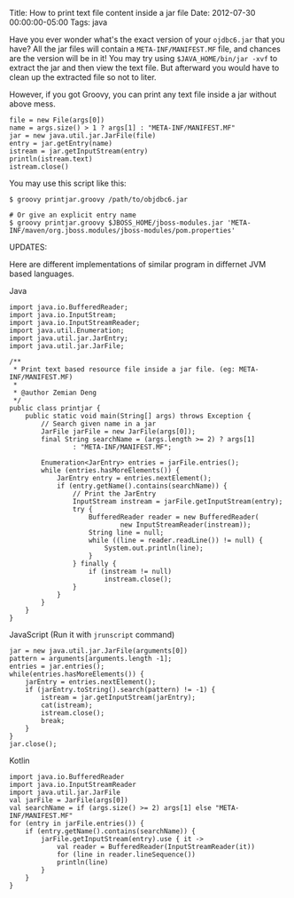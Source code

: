 Title: How to print text file content inside a jar file
Date: 2012-07-30 00:00:00-05:00
Tags: java


Have you ever wonder what's the exact version of your `ojdbc6.jar` that you have? All the jar files will contain a `META-INF/MANIFEST.MF` file, and chances are the version will be in it! You may try using `$JAVA_HOME/bin/jar -xvf` to extract the jar and then view the text file. But afterward you would have to clean up the extracted file so not to liter.

However, if you got Groovy, you can print any text file inside a jar without above mess.

    file = new File(args[0])
    name = args.size() > 1 ? args[1] : "META-INF/MANIFEST.MF"
    jar = new java.util.jar.JarFile(file)
    entry = jar.getEntry(name)
    istream = jar.getInputStream(entry)
    println(istream.text)
    istream.close()
    

You may use this script like this:

    $ groovy printjar.groovy /path/to/objdbc6.jar
    
    # Or give an explicit entry name
    $ groovy printjar.groovy $JBOSS_HOME/jboss-modules.jar 'META-INF/maven/org.jboss.modules/jboss-modules/pom.properties'

     

UPDATES:

Here are different implementations of similar program in differnet JVM based languages.

Java

```
import java.io.BufferedReader;
import java.io.InputStream;
import java.io.InputStreamReader;
import java.util.Enumeration;
import java.util.jar.JarEntry;
import java.util.jar.JarFile;

/**
 * Print text based resource file inside a jar file. (eg: META-INF/MANIFEST.MF)
 * 
 * @author Zemian Deng
 */
public class printjar {
    public static void main(String[] args) throws Exception {
        // Search given name in a jar
        JarFile jarFile = new JarFile(args[0]);
        final String searchName = (args.length >= 2) ? args[1]
                : "META-INF/MANIFEST.MF";

        Enumeration<JarEntry> entries = jarFile.entries();
        while (entries.hasMoreElements()) {
            JarEntry entry = entries.nextElement();
            if (entry.getName().contains(searchName)) {
                // Print the JarEntry
                InputStream instream = jarFile.getInputStream(entry);
                try {
                    BufferedReader reader = new BufferedReader(
                            new InputStreamReader(instream));
                    String line = null;
                    while ((line = reader.readLine()) != null) {
                        System.out.println(line);
                    }
                } finally {
                    if (instream != null)
                        instream.close();
                }
            }
        }
    }
}
```

JavaScript (Run it with `jrunscript` command)

```
jar = new java.util.jar.JarFile(arguments[0])
pattern = arguments[arguments.length -1];
entries = jar.entries();
while(entries.hasMoreElements()) {
    jarEntry = entries.nextElement();
    if (jarEntry.toString().search(pattern) != -1) {
        istream = jar.getInputStream(jarEntry);
        cat(istream);
        istream.close();
        break;
    }
}
jar.close();
```

Kotlin

```
import java.io.BufferedReader
import java.io.InputStreamReader
import java.util.jar.JarFile
val jarFile = JarFile(args[0])
val searchName = if (args.size() >= 2) args[1] else "META-INF/MANIFEST.MF"
for (entry in jarFile.entries()) {
    if (entry.getName().contains(searchName)) {
        jarFile.getInputStream(entry).use { it ->
            val reader = BufferedReader(InputStreamReader(it))
            for (line in reader.lineSequence())
            println(line)
        }
    }
}
```

